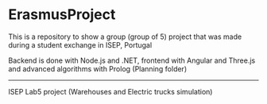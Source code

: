 # ErasmusProject

This is a repository to show a group (group of 5) project that was made during a student exchange in ISEP, Portugal

Backend is done with Node.js and .NET, frontend with Angular and Three.js and advanced algorithms with Prolog (Planning folder)

---------------------------------------------------------------------------------------------------------------------

ISEP Lab5  project (Warehouses and Electric trucks simulation)
